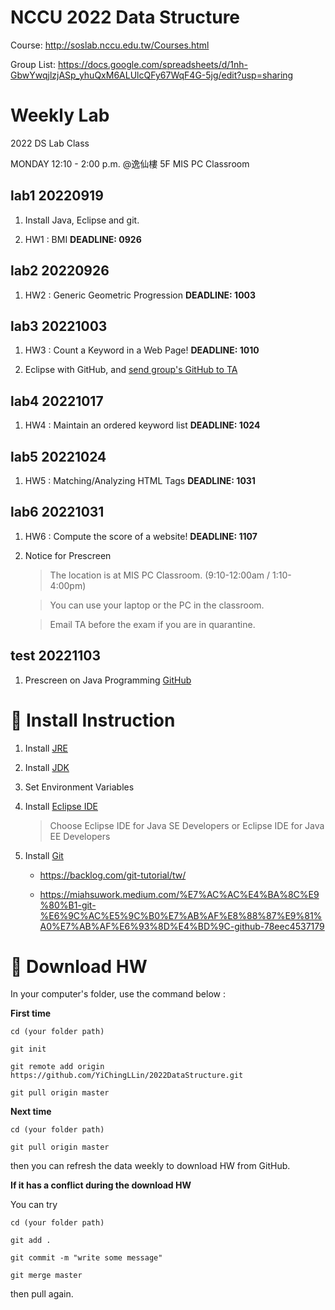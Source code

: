 # NCCU 2022 Data Structure #

Course: http://soslab.nccu.edu.tw/Courses.html

<!-- Group list registration: https://forms.gle/P1G9bG55cPgsamzdA -->

Group List: https://docs.google.com/spreadsheets/d/1nh-GbwYwqjlzjASp_yhuQxM6ALUlcQFy67WqF4G-5jg/edit?usp=sharing

# Weekly Lab #

2022 DS Lab Class

MONDAY 12:10 - 2:00 p.m. @逸仙樓 5F MIS PC Classroom

## lab1 20220919 ## 
1. Install Java, Eclipse and git. 

2. HW1 : BMI **DEADLINE: 0926**

## lab2 20220926 ##
1. HW2 : Generic Geometric Progression **DEADLINE: 1003**

## lab3 20221003 ##
1. HW3 : Count a Keyword in a Web Page! **DEADLINE: 1010**

2. Eclipse with GitHub, and [send group's GitHub to TA](https://forms.gle/L1ve3bTjiecEdwNb8)

## lab4 20221017 ##
1. HW4 : Maintain an ordered keyword list **DEADLINE: 1024**

## lab5 20221024 ##
1. HW5 : Matching/Analyzing HTML Tags **DEADLINE: 1031**

## lab6 20221031 ##
1. HW6 : Compute the score of a website! **DEADLINE: 1107**

2. Notice for Prescreen
    > The location is at MIS PC Classroom. (9:10-12:00am / 1:10-4:00pm)

    > You can use your laptop or the PC in the classroom.

    > Email TA before the exam if you are in quarantine.

## test 20221103 ##
1. Prescreen on Java Programming [GitHub](https://github.com/YiChingLLin/2022DataStructure)

# :link: Install Instruction #

1. Install [JRE](https://www.java.com/en/download/)

2. Install [JDK](https://www.oracle.com/java/technologies/javase/javase-jdk8-downloads.html)

3. Set Environment Variables

4. Install [Eclipse IDE](http://www.eclipse.org/downloads/)

    > Choose Eclipse IDE for Java SE Developers or Eclipse IDE for Java EE Developers

5. Install [Git](https://git-scm.com/)

    - https://backlog.com/git-tutorial/tw/

    - https://miahsuwork.medium.com/%E7%AC%AC%E4%BA%8C%E9%80%B1-git-%E6%9C%AC%E5%9C%B0%E7%AB%AF%E8%88%87%E9%81%A0%E7%AB%AF%E6%93%8D%E4%BD%9C-github-78eec4537179

# :file_folder: Download HW #

In your computer's folder, use the command below :

**First time**

`cd (your folder path)`

`git init`

`git remote add origin https://github.com/YiChingLLin/2022DataStructure.git`

`git pull origin master`

**Next time**

`cd (your folder path)`

`git pull origin master`

then you can refresh the data weekly to download HW from GitHub.

**If it has a conflict during the download HW**

You can try

`cd (your folder path)`

`git add .`

`git commit -m "write some message"`

`git merge master`

then pull again.